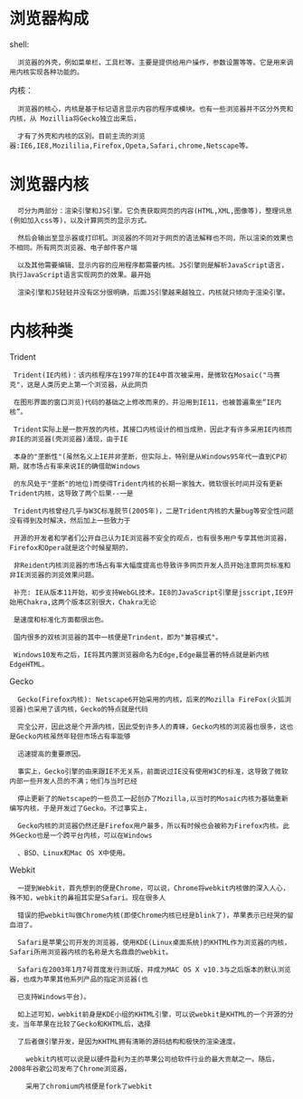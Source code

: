   # 浏览器构成
  
  
   shell:
      
      浏览器的外壳，例如菜单栏，工具栏等。主要是提供给用户操作，参数设置等等。它是用来调用内核实现各种功能的。
      
   内核：
    
      浏览器的核心，内核是基于标记语言显示内容的程序或模块。也有一些浏览器并不区分外壳和内核，从 Mozillia将Gecko独立出来后，
      
      才有了外壳和内核的区别。目前主流的浏览器:IE6,IE8,Mozililia,Firefox,Opeta,Safari,chrome,Netscape等。
      
      
   # 浏览器内核
   
      可分为两部分：渲染引擎和JS引擎。它负责获取网页的内容(HTML,XML,图像等)，整理讯息(例如加入css等)，以及计算网页的显示方式。
      
      然后会输出至显示器或打印机。浏览器的不同对于网页的语法解释也不同，所以渲染的效果也不相同。所有网页浏览器、电子邮件客户端
      
      以及其他需要编辑、显示内容的应用程序都需要内核。JS引擎则是解析JavaScript语言，执行JavaScript语言实现网页的效果。最开始
      
      渲染引擎和JS轻轻并没有区分很明确，后面JS引擎越来越独立，内核就只倾向于渲染引擎。
      
  # 内核种类
  
   Trident
   
     Trident(IE内核)：该内核程序在1997年的IE4中首次被采用，是微软在Mosaic("马赛克"，这是人类历史上第一个浏览器，从此网页
      
     在图形界面的窗口浏览)代码的基础之上修改而来的，并沿用到IE11，也被普遍乘坐“IE内核”。
      
     Trident实际上是一款开放的内核，其接口内核设计的相当成熟，因此才有许多采用IE内核而非IE的浏览器(壳浏览器)涌现，由于IE
      
     本身的"垄断性"(虽然名义上IE并非垄断，但实际上，特别是从Windows95年代一直到CP初期，就市场占有率来说IE的确借助Windows
      
     的东风处于"垄断"的地位)而使得Trident内核的长期一家独大，微软很长时间并没有更新Trident内核，这导致了两个后果--一是
      
     Trident内核曾经几乎与W3C标准脱节(2005年)，二是Trident内核的大量bug等安全性问题没有得到及时解决，然后加上一些致力于
      
     开源的开发者和学者们公开自己认为IE浏览器不安全的观点，也有很多用户专享其他浏览器，Firefox和Opera就是这个时候星期的，
      
     非Reident内核浏览器的市场占有率大幅度提高也导致许多网页开发人员开始注意网页标准和非IE浏览器的浏览效果问题。
      
     补充: IE从版本11开始，初步支持WebGL技术。IE8的JavaScript引擎是jsscript,IE9开始用Chakra,这两个版本区别很大，Chakra无论
      
     是速度和标准化方面都很出色。
      
     国内很多的双核浏览器的其中一核便是Trindent，即为"兼容模式"。
      
     Windows10发布之后，IE将其内置浏览器命名为Edge,Edge最显著的特点就是新内核EdgeHTML。
      
   Gecko
   
      Gecko(Firefox内核): Netscape6开始采用的内核，后来的Mozilla FireFox(火狐浏览器)也采用了该内核，Gecko的特点就是代码
        
      完全公开，因此这是个开源内核，因此受到许多人的青睐，Gecko内核的浏览器也很多，这也是Gecko内核虽然年轻但市场占有率能够
        
      迅速提高的重要原因。
        
      事实上，Gecko引擎的由来跟IE不无关系，前面说过IE没有使用W3C的标准，这导致了微软内部一些开发人员的不满；他们与当时已经
        
      停止更新了的Netscape的一些员工一起创办了Mozilla,以当时的Mosaic内核为基础重新编写内核，于是开发过了Gecko。不过事实上，
        
      Gecko内核的浏览器仍然还是Firefox用户最多，所以有时候也会被称为Firefox内核。此外Gecko也是一个跨平台内核，可以在Windows
        
      、BSD、Linux和Mac OS X中使用。
        
   Webkit
    
      一提到Webkit，首先想到的便是Chrome，可以说，Chrome将webkit内核做的深入人心，殊不知，webkit的鼻祖其实是Safari。现在很多人
        
      错误的把webkit叫做Chrome内核(即使Chrome内核已经是blink了)，苹果表示已经哭的留血泪了。
        
      Safari是苹果公司开发的浏览器，使用KDE(Linux桌面系统)的KHTML作为浏览器的内核，Safari所用浏览器内核的名称是大名鼎鼎的webkit。
        
      Safari在2003年1月7号首度发行测试版，并成为MAC OS X v10.3与之后版本的默认浏览器，也成为苹果其他系列产品的指定浏览器(也
        
      已支持Windows平台)。
        
      如上述可知，webkit前身是KDE小组的KHTML引擎，可以说webkit是KHTML的一个开源的分支。当年苹果在比较了Gecko和KHTML后，选择
        
      了后者做引擎开发，是因为KHTML拥有清晰的源码结构和极快的渲染速度。
        
        webkit内核可以说是以硬件盈利为主的苹果公司给软件行业的最大贡献之一。随后，2008年谷歌公司发布了Chrome浏览器，
        
        采用了chromium内核便是fork了webkit
        
        
    
      
 
    
      
